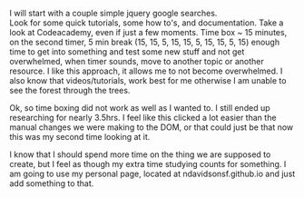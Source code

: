 I will start with a couple simple jquery google searches.  
Look for some quick tutorials, some how to's, and documentation.
Take a look at Codeacademy, even if just a few moments.
Time box ~ 15 minutes, on the second timer, 5 min break (15, 15, 5, 15, 15, 5, 15, 15, 5, 15)
	enough time to get into something and test some new stuff and not get overwhelmed, when timer sounds, move to another topic or another resource.
I like this approach, it allows me to not become overwhelmed.  I also know that videos/tutorials, work best for me otherwise I am unable to see the forest through the trees.


Ok, so time boxing did not work as well as I wanted to.  I still ended up researching for nearly 3.5hrs.  I feel like this clicked a lot easier than the manual changes we were making to the DOM, or that could just be that now this was my second time looking at it.

I know that I should spend more time on the thing we are supposed to create, but I feel as though my extra time studying counts for something.  I am going to use my personal page, located at ndavidsonsf.github.io and just add something to that.